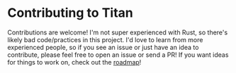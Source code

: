 # Contributing to Titan
Contributions are welcome! I'm not super experienced with Rust, so there's likely bad code/practices in this project. I'd love to learn from more experienced people, so if you see an issue or just have an idea to contribute, please feel free to open an issue or send a PR! If you want ideas for things to work on, check out the [roadmap](/CHANGELOG.md#Roadmap)!